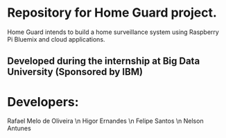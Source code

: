# Repository for Home Guard project.
 Home Guard intends to build a home surveillance system using Raspberry Pi
 Bluemix and cloud applications.

## Developed during the internship at Big Data University (Sponsored by IBM)

# Developers:
Rafael Melo de Oliveira
\n Higor Ernandes
\n Felipe Santos
\n Nelson Antunes

